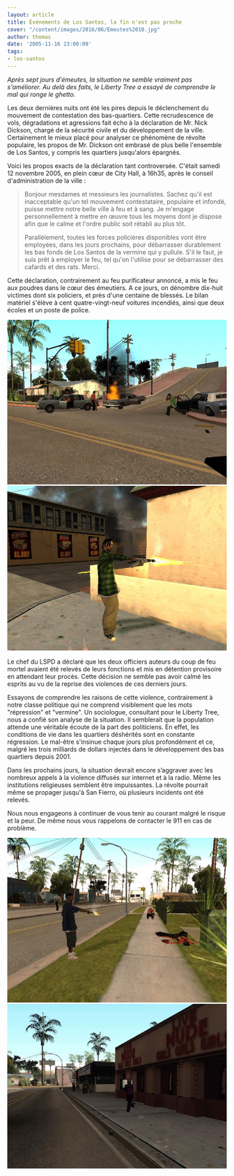 ```yaml
---
layout: article
title: Événements de Los Santos, la fin n'est pas proche
cover: "/content/images/2016/06/Emeutes%2010.jpg"
author: thomas
date: '2005-11-16 23:00:00'
tags:
- los-santos
---
```


_Après sept jours d'émeutes, la situation ne semble vraiment pas s'améliorer. Au delà des faits, le Liberty Tree a essayé de comprendre le mal qui ronge le ghetto._

Les deux dernières nuits ont été les pires depuis le déclenchement du mouvement de contestation des bas-quartiers. Cette recrudescence de vols, dégradations et agressions fait écho à la déclaration de Mr. Nick Dickson, chargé de la sécurité civile et du développement de la ville. Certainement le mieux placé pour analyser ce phénomène de révolte populaire, les propos de Mr. Dickson ont embrasé de plus belle l'ensemble de Los Santos, y compris les quartiers jusqu'alors épargnés.

Voici les propos exacts de la déclaration tant controversée. C'était samedi 12 novembre 2005, en plein cœur de City Hall, à 16h35, après le conseil d'administration de la ville :

> Bonjour mesdames et messieurs les journalistes. Sachez qu'il est inacceptable qu'un tel mouvement contestataire, populaire et infondé, puisse mettre notre belle ville à feu et à sang. Je m'engage personnellement à mettre en œuvre tous les moyens dont je dispose afin que le calme et l'ordre public soit rétabli au plus tôt.
> 
> Parallèlement, toutes les forces policières disponibles vont être employées, dans les jours prochains, pour débarrasser durablement les bas fonds de Los Santos de la vermine qui y pullule. S'il le faut, je suis prêt à employer le feu, tel qu'on l'utilise pour se débarrasser des cafards et des rats. Merci.

Cette déclaration, contrairement au feu purificateur annoncé, a mis le feu aux poudres dans le cœur des émeutiers. A ce jours, on dénombre dix-huit victimes dont six policiers, et près d'une centaine de blessés. Le bilan matériel s'élève à cent quatre-vingt-neuf voitures incendiés, ainsi que deux écoles et un poste de police.

![](/content/images/2005/01/Emeutes%2013.jpg)
![](/content/images/2005/01/Emeutes%2014.jpg)

Le chef du LSPD a déclaré que les deux officiers auteurs du coup de feu mortel avaient été relevés de leurs fonctions et mis en détention provisoire en attendant leur procès. Cette décision ne semble pas avoir calmé les esprits au vu de la reprise des violences de ces derniers jours.

Essayons de comprendre les raisons de cette violence, contrairement à notre classe politique qui ne comprend visiblement que les mots "répression" et "vermine". Un sociologue, consultant pour le Liberty Tree, nous a confié son analyse de la situation. Il semblerait que la population attende une véritable écoute de la part des politiciens. En effet, les conditions de vie dans les quartiers déshérités sont en constante régression. Le mal-être s'insinue chaque jours plus profondément et ce, malgré les trois milliards de dollars injectés dans le développement des bas quartiers depuis 2001.

Dans les prochains jours, la situation devrait encore s’aggraver avec les nombreux appels à la violence diffusés sur internet et à la radio. Même les institutions religieuses semblent être impuissantes. La révolte pourrait même se propager jusqu'à San Fierro, où plusieurs incidents ont été relevés.

Nous nous engageons à continuer de vous tenir au courant malgré le risque et la peur. De même nous vous rappelons de contacter le 911 en cas de problème.

![](/content/images/2005/01/Emeutes%206.jpg)
![](/content/images/2005/01/Emeutes%2015.jpg)

<!--kg-card-end: markdown-->
